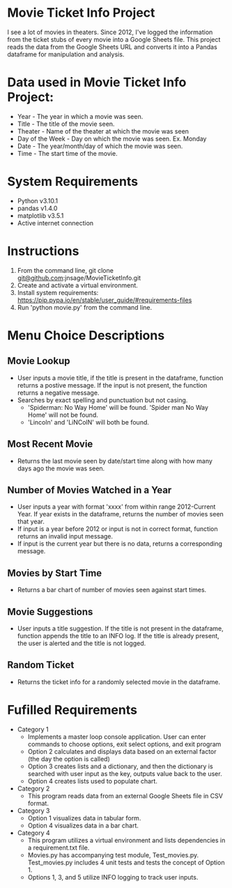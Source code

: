 # Movie Ticket Info Project

 I see a lot of movies in theaters. Since 2012, I've logged the information from the ticket stubs of every movie into a Google Sheets file. This project reads the data from the Google Sheets URL and converts it into a Pandas dataframe for manipulation and analysis. 

# Data used in Movie Ticket Info Project:
- Year - The year in which a movie was seen. 
- Title - The title of the movie seen.
- Theater - Name of the theater at which the movie was seen
- Day of the Week - Day on which the movie was seen. Ex. Monday
- Date - The year/month/day of which the movie was seen.
- Time - The start time of the movie. 

# System Requirements
- Python v3.10.1
- pandas v1.4.0
- matplotlib v3.5.1
- Active internet connection
  
   
# Instructions
1) From the command line, git clone git@github.com:jnsage/MovieTicketInfo.git 
2) Create and activate a virtual environment. 
3) Install system requirements: https://pip.pypa.io/en/stable/user_guide/#requirements-files
4) Run 'python movie.py' from the command line.
 

#  Menu Choice Descriptions
## Movie Lookup
- User inputs a movie title, if the title is present in the dataframe, function returns a postive message. If the input is not present, the function returns a negative message.
- Searches by exact spelling and punctuation but not casing.
    - 'Spiderman: No Way Home' will be found. 'Spider man No Way Home' will not be found.
    - 'Lincoln' and 'LiNColN' will both be found.

## Most Recent Movie
- Returns the last movie seen by date/start time along with how many days ago the movie was seen.

## Number of Movies Watched in a Year
- User inputs a year with format 'xxxx' from within range 2012-Current Year. If year exists in the dataframe, returns the number of movies seen that year.
- If input is a year before 2012 or input is not in correct format, function returns an invalid input message.
- If input is the current year but there is no data, returns a corresponding message. 

## Movies by Start Time
- Returns a bar chart of number of movies seen against start times. 

## Movie Suggestions
- User inputs a title suggestion. If the title is not present in the dataframe, function appends the title to an INFO log. If the title is already present, the user is alerted and the title is not logged.

## Random Ticket
- Returns the ticket info for a randomly selected movie in the dataframe.

# Fufilled Requirements
- Category 1
    - Implements a master loop console application. User can enter commands to choose options, exit select options, and exit program
    - Option 2 calculates and displays data based on an external factor (the day the option is called)
    - Option 3 creates lists and a dictionary, and then the dictionary is searched with user input as the key, outputs value back to the user.
    - Option 4 creates lists used to populate chart.
- Category 2
    - This program reads data from an external Google Sheets file in CSV format.
- Category 3
    - Option 1 visualizes data in tabular form.
    - Option 4 visualizes data in a bar chart.
- Category 4
    - This program utilizes a virtual environment and lists dependencies in a requirement.txt file.
    - Movies.py has accompanying test module, Test_movies.py. Test_movies.py includes 4 unit tests and tests the concept of Option 1.
    - Options 1, 3, and 5 utilize INFO logging to track user inputs. 




